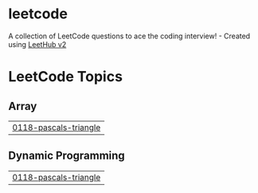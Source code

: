 # leetcode
A collection of LeetCode questions to ace the coding interview! - Created using [LeetHub v2](https://github.com/arunbhardwaj/LeetHub-2.0)

<!---LeetCode Topics Start-->
# LeetCode Topics
## Array
|  |
| ------- |
| [0118-pascals-triangle](https://github.com/9keyyyy/leetcode/tree/master/0118-pascals-triangle) |
## Dynamic Programming
|  |
| ------- |
| [0118-pascals-triangle](https://github.com/9keyyyy/leetcode/tree/master/0118-pascals-triangle) |
<!---LeetCode Topics End-->